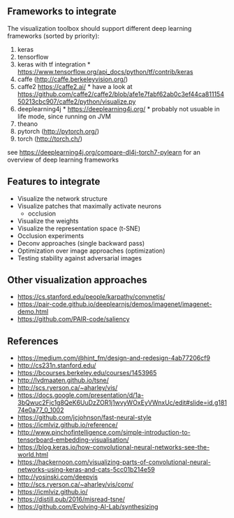 ## Frameworks to integrate

The visualization toolbox should support different deep learning frameworks (sorted by priority):
  1. keras
  2. tensorflow
  1. keras with tf integration
    * https://www.tensorflow.org/api_docs/python/tf/contrib/keras
  3. caffe (http://caffe.berkeleyvision.org/)
  1. caffe2 https://caffe2.ai/
    * have a look at https://github.com/caffe2/caffe2/blob/afe1e7fabf62ab0c3ef44ca81115450213cbc907/caffe2/python/visualize.py
  4. deeplearning4j
    * https://deeplearning4j.org/
    * probably not usuable in life mode, since running on JVM
  5. theano
  1. pytorch (http://pytorch.org/)
  1. torch (http://torch.ch/)

see https://deeplearning4j.org/compare-dl4j-torch7-pylearn for an overview of deep learning frameworks

## Features to integrate

* Visualize the network structure
* Visualize patches that maximally activate neurons
  * occlusion
* Visualize the weights
* Visualize the representation space (t-SNE)
* Occlusion experiments
* Deconv approaches (single backward pass)
* Optimization over image approaches (optimization)
* Testing stability against adversarial images

## Other visualization approaches
* https://cs.stanford.edu/people/karpathy/convnetjs/  
* https://pair-code.github.io/deeplearnjs/demos/imagenet/imagenet-demo.html  
* https://github.com/PAIR-code/saliency

## References
* https://medium.com/@hint_fm/design-and-redesign-4ab77206cf9
* http://cs231n.stanford.edu/
* https://bcourses.berkeley.edu/courses/1453965
* http://lvdmaaten.github.io/tsne/
* http://scs.ryerson.ca/~aharley/vis/
* https://docs.google.com/presentation/d/1a-3bQwuc2Fjc1g8QeK6UuDzZOR1j1wvyWOxEyVWnxUc/edit#slide=id.g18174e0a77_0_1002
* https://github.com/jcjohnson/fast-neural-style
* https://icmlviz.github.io/reference/
* http://www.pinchofintelligence.com/simple-introduction-to-tensorboard-embedding-visualisation/
* https://blog.keras.io/how-convolutional-neural-networks-see-the-world.html
* https://hackernoon.com/visualizing-parts-of-convolutional-neural-networks-using-keras-and-cats-5cc01b214e59
* http://yosinski.com/deepvis
* http://scs.ryerson.ca/~aharley/vis/conv/
* https://icmlviz.github.io/
* https://distill.pub/2016/misread-tsne/
* https://github.com/Evolving-AI-Lab/synthesizing
